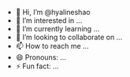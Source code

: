 - 👋 Hi, I’m @hyalineshao
- 👀 I’m interested in ...
- 🌱 I’m currently learning ...
- 💞️ I’m looking to collaborate on ...
- 📫 How to reach me ...
- 😄 Pronouns: ...
- ⚡ Fun fact: ...

<!---
hyalineshao/hyalineshao is a ✨ special ✨ repository because its `README.md` (this file) appears on your GitHub profile.
You can click the Preview link to take a look at your changes.
--->

